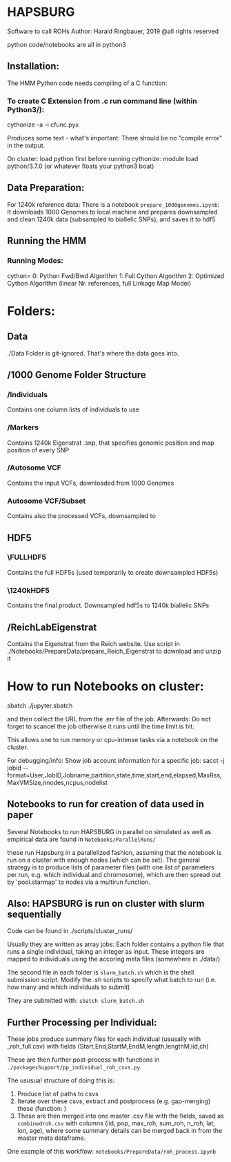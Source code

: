 # HAPSBURG
Software to call ROHs
Author: Harald Ringbauer, 2019
@all rights reserved

python code/notebooks are all in python3

## Installation:
The HMM Python code needs compiling of a C function:

### To create C Extension from .c run command line (within Python3/):
cythonize -a -i cfunc.pyx

Produces some text - what's important: There should be no "compile error" in the output.

On cluster:
load python first before running cythonize:
module load python/3.7.0
(or whatever floats your python3 boat)

## Data Preparation:
For 1240k reference data:
There is a notebook `prepare_1000genomes.ipynb`:
It downloads 1000 Genomes to local machine and prepares
downsampled and clean 1240k data (subsampled to biallelic SNPs), and saves it to hdf5

## Running the HMM

### Running Modes:
cython=
0: Python Fwd/Bwd Algorithm
1: Full Cython Algorithm
2: Optimized Cython Algorithm (linear Nr. references, full Linkage Map Model)


# Folders:
## Data
./Data Folder is git-ignored. That's where the data goes into.

## /1000 Genome Folder Structure

### /Individuals
Contains one column lists of individuals to use

### /Markers
Contains 1240k Eigenstrat .snp, that specifies genomic position and map position of every SNP

### /Autosome VCF
Contains the input VCFs, downloaded from 1000 Genomes

### Autosome VCF/Subset
Contains also the processed VCFs, downsampled to 

## HDF5
### \FULLHDF5
Contains the full HDF5s (used temporarily to create downsampled HDF5s)

### \1240kHDF5
Contains the final product. Downsampled hdf5s to 1240k biallelic SNPs

## /ReichLabEigenstrat
Contains the Eigenstrat from the Reich website. Use script in ./Notebooks/PrepareData/prepare_Reich_Eigenstrat to download and unzip it



# How to run Notebooks on cluster:
sbatch ./jupyter.sbatch

and then collect the URL from the .err file of the job. Afterwards: Do not forget to scancel the job otherwise it runs until the time limit is hit.

This allows one to run memory or cpu-intense tasks via a notebook on the cluster.

For debugging/info: Show job account information for a specific job:
sacct -j jobid --format=User,JobID,Jobname,partition,state,time,start,end,elapsed,MaxRss,MaxVMSize,nnodes,ncpus,nodelist



## Notebooks to run for creation of data used in paper
Several Notebooks to run HAPSBURG in parallel on simulated as well as empirical data are found in
`Notebooks/ParallelRuns/`

these run Hapsburg in a parallelized fashion, assuming that the notebook is run on a cluster with enough nodes (which can be set). The general strategy is to produce lists of parameter files (with one list of parameters per run, e.g. which individual and chromosome), which are then spread out by 'pool.starmap' to nodes via a multirun function.

## Also: HAPSBURG  is run on cluster with slurm sequentially
Code can be found in ./scripts/cluster_runs/

Usually they are written as array jobs:
Each folder contains a python file that runs a single individual, taking an integer as input. These integers are mapped to individuals using the accoring meta files (somewhere in ./data/)

The second file in each folder is `slurm_batch.sh` which is the shell submission script. Modify the .sh scripts to specify what batch to run (i.e. how many and which individuals to submit)

They are submitted with:
`sbatch slurm_batch.sh`

## Further Processing per Individual:
These jobs produce summary files for each individual (ususally with _roh_full.csv) with fields
(Start,End,StartM,EndM,length,lengthM,iid,ch)

These are then further post-process with functions in `./packagesSupport/pp_individual_roh_csvs.py`.

The ususual structure of doing this is:

1) Produce list of paths to csvs
2) Iterate over these csvs, extract and postprocess (e.g. gap-merging) these (function: )
3) These are then merged into one master .csv file with the fields, saved as `combinedroh.csv` with columns
(iid, pop, max_roh, sum_roh, n_roh, lat, lon, age), where some summary details can be merged back in from the master meta dataframe.

One example of this workflow: `notebooks/PrepareData/roh_process.ipynb`











